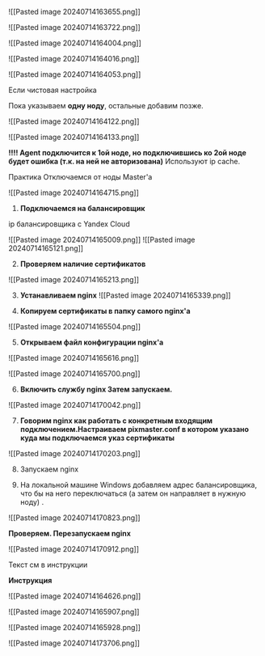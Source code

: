 



![[Pasted image 20240714163655.png]]



![[Pasted image 20240714163722.png]]



![[Pasted image 20240714164004.png]]



![[Pasted image 20240714164016.png]]


![[Pasted image 20240714164053.png]]

Если чистовая настройка

Пока указываем **одну ноду**, остальные добавим позже.

![[Pasted image 20240714164122.png]]



![[Pasted image 20240714164133.png]]


**!!!! Agent подключится к 1ой ноде, но подключившись ко 2ой ноде будет ошибка (т.к. на ней не авторизована)**
Используют ip cache.


Практика
Отключаемся от ноды Master'a


![[Pasted image 20240714164715.png]]


1. **Подключаемся на балансировщик**

ip балансировщика с Yandex Cloud

![[Pasted image 20240714165009.png]]
![[Pasted image 20240714165121.png]]


2. **Проверяем наличие сертификатов**

![[Pasted image 20240714165213.png]]


3. **Устанавливаем nginx**
![[Pasted image 20240714165339.png]]


4. **Копируем сертификаты в папку самого nginx'a**

![[Pasted image 20240714165504.png]]


5. **Открываем файл конфигурации nginx'a**

![[Pasted image 20240714165616.png]]


![[Pasted image 20240714165700.png]]

6. **Включить службу nginx Затем запускаем.**

![[Pasted image 20240714170042.png]]


7. **Говорим nginx как работать с конкретным входящим подключением.Настраиваем pixmaster.conf в котором указано куда мы подключаемся указ сертификаты**

![[Pasted image 20240714170203.png]]

8. Запускаем nginx


9. На локальной машине Windows добавляем адрес балансировщика, что бы на него переключаться (а затем он направляет в нужную ноду) .



![[Pasted image 20240714170823.png]]


**Проверяем. Перезапускаем nginx**

![[Pasted image 20240714170912.png]]

Текст см в инструкции 

**Инструкция**

![[Pasted image 20240714164626.png]]




![[Pasted image 20240714165907.png]]


![[Pasted image 20240714165928.png]]


![[Pasted image 20240714173706.png]]